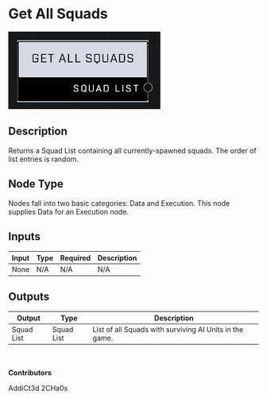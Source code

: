 # Get All Squads
![alt text](get-all-squads.png)
## Description
Returns a Squad List containing all currently-spawned squads. The order of list entries is random.

## Node Type
Nodes fall into two basic categories: Data and Execution. This node supplies Data for an Execution node.

## Inputs
| Input            | Type             | Required | Description												    |
|------------------|------------------|----------|--------------------------------------------------------------|
| None | N/A | N/A | N/A |

## Outputs
| Output           | Type             | Description												     |
|------------------|------------------|--------------------------------------------------------------|
| Squad List | Squad List | List of all Squads with surviving AI Units in the game.|

\
\
**Contributors**

AddiCt3d 2CHa0s